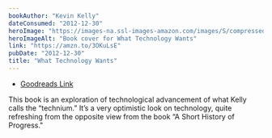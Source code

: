 ```yaml
---
bookAuthor: "Kevin Kelly"
dateConsumed: "2012-12-30"
heroImage: "https://images-na.ssl-images-amazon.com/images/S/compressed.photo.goodreads.com/books/1442769612i/7954936.jpg"
heroImageAlt: "Book cover for What Technology Wants"
link: "https://amzn.to/3OKuLsE"
pubDate: "2012-12-30"
title: "What Technology Wants"
---
```


- [Goodreads Link](https://www.goodreads.com/book/show/7954936-what-technology-wants)

This book is an exploration of technological advancement of what Kelly calls the “technium.” It’s a very optimistic look on technology, quite refreshing from the opposite view from the book “A Short History of Progress."
